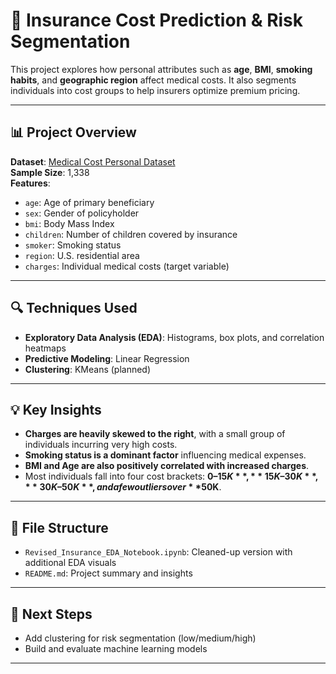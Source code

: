 # 🏥 Insurance Cost Prediction & Risk Segmentation

This project explores how personal attributes such as **age**, **BMI**, **smoking habits**, and **geographic region** affect medical costs. 
It also segments individuals into cost groups to help insurers optimize premium pricing.

---

## 📊 Project Overview

**Dataset**: [Medical Cost Personal Dataset](https://raw.githubusercontent.com/stedy/Machine-Learning-with-R-datasets/master/insurance.csv)  
**Sample Size**: 1,338  
**Features**:  
- `age`: Age of primary beneficiary  
- `sex`: Gender of policyholder  
- `bmi`: Body Mass Index  
- `children`: Number of children covered by insurance  
- `smoker`: Smoking status  
- `region`: U.S. residential area  
- `charges`: Individual medical costs (target variable)

---

## 🔍 Techniques Used

- **Exploratory Data Analysis (EDA)**: Histograms, box plots, and correlation heatmaps
- **Predictive Modeling**: Linear Regression
- **Clustering**: KMeans (planned)

---

## 💡 Key Insights

- **Charges are heavily skewed to the right**, with a small group of individuals incurring very high costs.
- **Smoking status is a dominant factor** influencing medical expenses.
- **BMI and Age are also positively correlated with increased charges**.
- Most individuals fall into four cost brackets: **$0–15K**, **15K–30K**, **30K–50K**, and a few outliers over **$50K**.

---

## 📁 File Structure
- `Revised_Insurance_EDA_Notebook.ipynb`: Cleaned-up version with additional EDA visuals
- `README.md`: Project summary and insights

---

## 🚀 Next Steps

- Add clustering for risk segmentation (low/medium/high)
- Build and evaluate machine learning models


---



